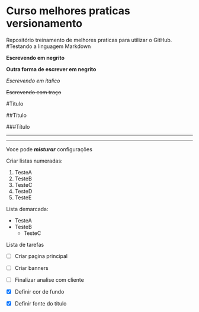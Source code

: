 # Curso melhores praticas versionamento
 Repositório treinamento de melhores praticas para utilizar o GitHub.
#Testando a linguagem Markdown

**Escrevendo em negrito**

__Outra forma de escrever em negrito__

*Escrevendo em italico*

~~Escrevendo com traço~~

#Título

##Título

###Título

---

***

Voce pode __*misturar*__ configurações

Criar listas numeradas:
1. TesteA
2. TesteB
3. TesteC
4. TesteD
5. TesteE

Lista demarcada:
* TesteA
* TesteB
   * TesteC

Lista de tarefas
- [ ] Criar pagina principal
- [ ] Criar banners
- [ ] Finalizar analise com cliente
- [x] Definir cor de fundo
- [x] Definir fonte do titulo

